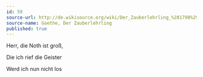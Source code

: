 ```yaml
---
id: 59
source-url: http://de.wikisource.org/wiki/Der_Zauberlehrling_%281798%29
source-name: Goethe, Der Zauberlehrling
published: true
---
```


<p>Herr, die Noth ist groß,</p>

<p>Die ich rief die Geister</p>

<p>Werd ich nun nicht los</p>


